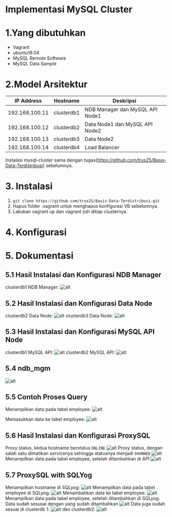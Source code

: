 # Implementasi MySQL Cluster
# 1.Yang dibutuhkan
  - Vagrant
  - ubuntu18.04
  - MySQL Remote Software
  - MySQL Data Sample
# 2.Model Arsitektur
  | IP Address | Hostname | Deskripsi |
  | --- | --- | --- |
  | 192.168.100.11 | clusterdb1 | NDB Manager dan MySQL API Node1|
  | 192.168.100.12 | clusterdb2 | Data Node1 dan MySQL API Node2|
  | 192.168.100.13 | clusterdb3 | Data Node2 |
  | 192.168.100.14 | clusterdb4 | Load Balancer |
  Instalasi mysql-cluster sama dengan tugas(https://github.com/trus25/Basis-Data-Terdistribusi) sebelumnya.
# 3. Instalasi
  1. ```git clone https://github.com/trus25/Basis-Data-Terdistribusi.git```
  2. Hapus folder .vagrant untuk menghapus konfigurasi VB sebelumnya.
  3. Lakukan vagrant up dan vagrant ssh ditiap clusternya.
# 4. Konfigurasi

# 5. Dokumentasi
## 5.1 Hasil Instalasi dan Konfigurasi NDB Manager
clusterdb1 NDB Manager:
![alt](https://github.com/trus25/Basis-Data-Terdistribusi/blob/master/mysql-cluster/screenshoot/clusterdb1status.JPG)
## 5.2 Hasil Instalasi dan Konfigurasi Data Node
clusterdb2 Data Node:
![alt](https://github.com/trus25/Basis-Data-Terdistribusi/blob/master/mysql-cluster/screenshoot/clusterdb2status.JPG)
clusterdb3 Data Node:
![alt](https://github.com/trus25/Basis-Data-Terdistribusi/blob/master/mysql-cluster/screenshoot/clusterdb3status.JPG)
## 5.3 Hasil Instalasi dan Konfigurasi MySQL API Node
clusterdb1 MySQL API:
![alt](https://github.com/trus25/Basis-Data-Terdistribusi/blob/master/mysql-cluster/screenshoot/clusterdb1servicestatus.JPG)
clusterdb2 MySQL API:
![alt](https://github.com/trus25/Basis-Data-Terdistribusi/blob/master/mysql-cluster/screenshoot/clusterdb2servicestatus.JPG)
## 5.4 ndb_mgm
![alt](https://github.com/trus25/Basis-Data-Terdistribusi/blob/master/mysql-cluster/screenshoot/ndb_mgm.JPG)
## 5.5 Contoh Proses Query
Menampilkan data pada tabel employee:
![alt](https://github.com/trus25/Basis-Data-Terdistribusi/blob/master/mysql-cluster/screenshoot/select%20database.jpg)

Memasukkan data ke tabel employee:
![alt](https://github.com/trus25/Basis-Data-Terdistribusi/blob/master/mysql-cluster/screenshoot/insert%20data.jpg)

## 5.6 Hasil Instalasi dan Konfigurasi ProxySQL
Proxy status, kedua hostname berstatus ```ONLINE```
![alt](https://github.com/trus25/Basis-Data-Terdistribusi/blob/master/mysql-cluster/screenshoot/statusproxy.JPG)
Proxy status, dengan salah satu dimatikan servicenya sehingga statusnya menjadi ```SHUNNED```
![alt](https://github.com/trus25/Basis-Data-Terdistribusi/blob/master/mysql-cluster/screenshoot/statusproxyshunned.JPG)
Menampilkan data pada tabel employee, setelah ditambahkan di API
![alt](https://github.com/trus25/Basis-Data-Terdistribusi/blob/master/mysql-cluster/screenshoot/proxyselect.JPG)
## 5.7 ProxySQL with SQLYog
Menampilkan hostname di SQLyog:
![alt](https://github.com/trus25/Basis-Data-Terdistribusi/blob/master/mysql-cluster/screenshoot/sqlyoghostname.JPG)
Menampilkan data pada tabel employee di SQLyog:
![alt](https://github.com/trus25/Basis-Data-Terdistribusi/blob/master/mysql-cluster/screenshoot/sqlyogselect.JPG)
Menambahkan data ke tabel employee:
![alt](https://github.com/trus25/Basis-Data-Terdistribusi/blob/master/mysql-cluster/screenshoot/sqlyoginsert.JPG)
Menampilkan data pada tabel employee, setelah ditambahkan di SQLyog. Data sudah sesusai dengan yang sudah ditambahkan
![alt](https://github.com/trus25/Basis-Data-Terdistribusi/blob/master/mysql-cluster/screenshoot/proxyselectakhir.JPG)
Data juga sudah sesuai di clusterdb 1:
![alt](https://github.com/trus25/Basis-Data-Terdistribusi/blob/master/mysql-cluster/screenshoot/clusterdb1selectakhir.JPG)
dan clusterdb2:
![alt](https://github.com/trus25/Basis-Data-Terdistribusi/blob/master/mysql-cluster/screenshoot/clusterdb2selectakhir.JPG)

